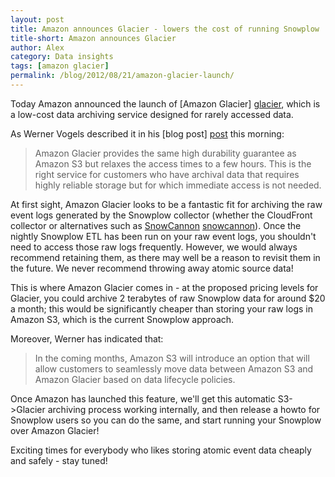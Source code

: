 ```yaml
---
layout: post
title: Amazon announces Glacier - lowers the cost of running Snowplow
title-short: Amazon announces Glacier
author: Alex
category: Data insights
tags: [amazon glacier]
permalink: /blog/2012/08/21/amazon-glacier-launch/
---
```



Today Amazon announced the launch of [Amazon Glacier] [glacier], which is a low-cost data archiving service designed for rarely accessed data.

As Werner Vogels described it in his [blog post] [post] this morning:

> Amazon Glacier provides the same high durability guarantee as Amazon S3 but relaxes the access times to a few hours. This is the right service for customers who have archival data that requires highly reliable storage but for which immediate access is not needed.

At first sight, Amazon Glacier looks to be a fantastic fit for archiving the raw event logs generated by the Snowplow collector (whether the CloudFront collector or alternatives such as [SnowCannon] [snowcannon]). Once the nightly Snowplow ETL has been run on your raw event logs, you shouldn't need to access those raw logs frequently. However, we would always recommend retaining them, as there may well be a reason to revisit them in the future. We never recommend throwing away atomic source data!

This is where Amazon Glacier comes in - at the proposed pricing levels for Glacier, you could archive 2 terabytes of raw Snowplow data for around $20 a month; this would be significantly cheaper than storing your raw logs in Amazon S3, which is the current Snowplow approach.

Moreover, Werner has indicated that:

> In the coming months, Amazon S3 will introduce an option that will allow customers to seamlessly move data between Amazon S3 and Amazon Glacier based on data lifecycle policies.

Once Amazon has launched this feature, we'll get this automatic S3->Glacier archiving process working internally, and then release a howto for Snowplow users so you can do the same, and start running your Snowplow over Amazon Glacier!

Exciting times for everybody who likes storing atomic event data cheaply and safely - stay tuned!

[glacier]: http://aws.amazon.com/glacier/
[post]: http://www.allthingsdistributed.com/2012/08/amazon-glacier.html
[snowcannon]: https://github.com/shermozle/SnowCannon
